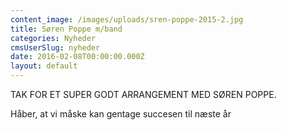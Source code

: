 ```yaml
---
content_image: /images/uploads/sren-poppe-2015-2.jpg
title: Søren Poppe m/band
categories: Nyheder
cmsUserSlug: nyheder
date: 2016-02-08T00:00:00.000Z
layout: default
---
```


TAK FOR ET SUPER GODT ARRANGEMENT MED SØREN POPPE.

Håber, at vi måske kan gentage succesen til næste år